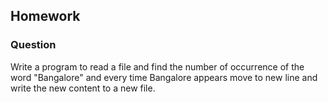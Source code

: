 ## Homework

### Question

Write a program to read a file and find the number of occurrence of the word "Bangalore" and every time Bangalore appears move to new line and write the new content to a new file.
